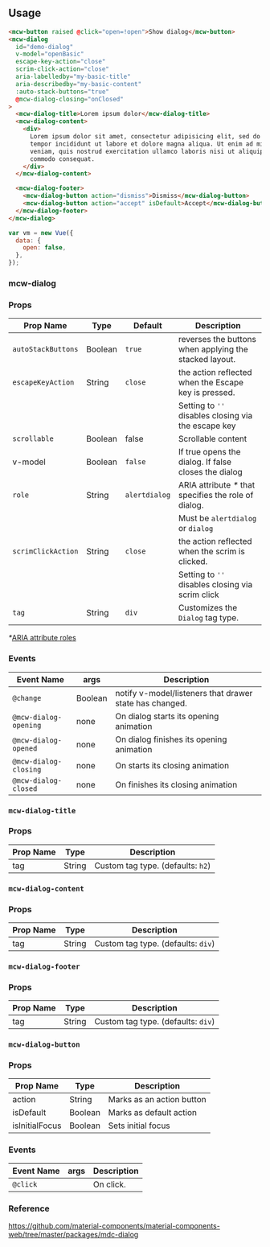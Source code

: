 ## Usage

```html
<mcw-button raised @click="open=!open">Show dialog</mcw-button>
<mcw-dialog
  id="demo-dialog"
  v-model="openBasic"
  escape-key-action="close"
  scrim-click-action="close"
  aria-labelledby="my-basic-title"
  aria-describedby="my-basic-content"
  :auto-stack-buttons="true"
  @mcw-dialog-closing="onClosed"
>
  <mcw-dialog-title>Lorem ipsum dolor</mcw-dialog-title>
  <mcw-dialog-content>
    <div>
      Lorem ipsum dolor sit amet, consectetur adipisicing elit, sed do eiusmod
      tempor incididunt ut labore et dolore magna aliqua. Ut enim ad minim
      veniam, quis nostrud exercitation ullamco laboris nisi ut aliquip ex ea
      commodo consequat.
    </div>
  </mcw-dialog-content>

  <mcw-dialog-footer>
    <mcw-dialog-button action="dismiss">Dismiss</mcw-dialog-button>
    <mcw-dialog-button action="accept" isDefault>Accept</mcw-dialog-button>
  </mcw-dialog-footer>
</mcw-dialog>
```

```javascript
var vm = new Vue({
  data: {
    open: false,
  },
});
```

### mcw-dialog

### Props

| Prop Name          | Type    | Default       | Description                                            |
| ------------------ | ------- | ------------- | ------------------------------------------------------ |
| `autoStackButtons` | Boolean | `true`        | reverses the buttons when applying the stacked layout. |
| `escapeKeyAction`  | String  | `close`       | the action reflected when the Escape key is pressed.   |
|                    |         |               | Setting to `''` disables closing via the escape key    |
| `scrollable`       | Boolean | false         | Scrollable content                                     |
| v-model            | Boolean | `false`       | If true opens the dialog. If false closes the dialog   |
| `role`             | String  | `alertdialog` | ARIA attribute _\*_ that specifies the role of dialog. |
|                    |         |               | Must be `alertdialog` or `dialog`                      |
| `scrimClickAction` | String  | `close`       | the action reflected when the scrim is clicked.        |
|                    |         |               | Setting to `''` disables closing via scrim click       |
| `tag`              | String  | `div`         | Customizes the `Dialog` tag type.                      |

_\*_[ARIA attribute roles](https://developer.mozilla.org/en-US/docs/Web/Accessibility/ARIA/Roles/dialog_role)

### Events

| Event Name            | args    | Description                                             |
| --------------------- | ------- | ------------------------------------------------------- |
| `@change`             | Boolean | notify v-model/listeners that drawer state has changed. |
| `@mcw-dialog-opening` | none    | On dialog starts its opening animation                  |
| `@mcw-dialog-opened`  | none    | On dialog finishes its opening animation                |
| `@mcw-dialog-closing` | none    | On starts its closing animation                         |
| `@mcw-dialog-closed`  | none    | On finishes its closing animation                       |

### `mcw-dialog-title`

### Props

| Prop Name | Type   | Description                       |
| --------- | ------ | --------------------------------- |
| tag       | String | Custom tag type. (defaults: `h2`) |

### `mcw-dialog-content`

### Props

| Prop Name | Type   | Description                        |
| --------- | ------ | ---------------------------------- |
| tag       | String | Custom tag type. (defaults: `div`) |

### `mcw-dialog-footer`

### Props

| Prop Name | Type   | Description                        |
| --------- | ------ | ---------------------------------- |
| tag       | String | Custom tag type. (defaults: `div`) |

### `mcw-dialog-button`

### Props

| Prop Name      | Type    | Description               |
| -------------- | ------- | ------------------------- |
| action         | String  | Marks as an action button |
| isDefault      | Boolean | Marks as default action   |
| isInitialFocus | Boolean | Sets initial focus        |

### Events

| Event Name | args | Description |
| ---------- | ---- | ----------- |
| `@click`   |      | On click.   |

### Reference

<https://github.com/material-components/material-components-web/tree/master/packages/mdc-dialog>
